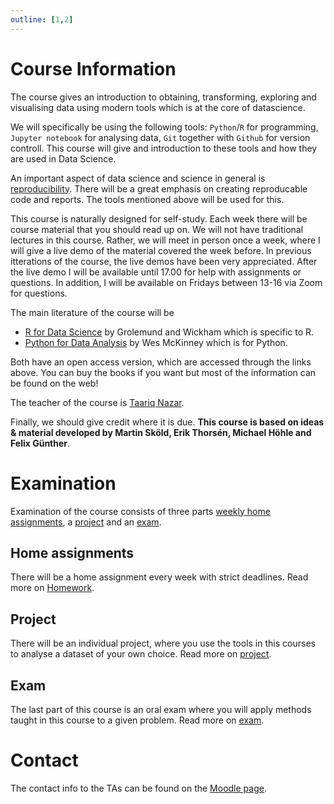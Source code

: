 ```yaml
---
outline: [1,2]
---
```

# Course Information

The course gives an introduction to obtaining, transforming, exploring and
visualising data using modern tools which is at the core of datascience.

We will specifically be using the following tools: `Python`/`R` for programming,
`Jupyter notebook` for analysing data, `Git` together with `Github` for version
controll. This course will give and introduction to these tools and how they are
used in Data Science.

An important aspect of data science and science in general is
[reproducibility](https://en.wikipedia.org/wiki/Reproducibility). There will be
a great emphasis on creating reproducable code and reports. The tools mentioned
above will be used for this. 

This course is naturally designed for self-study. Each week there will be course
material that you should read up on. We will not have traditional lectures in
this course. Rather, we will meet in person once a week, where I will give a
live demo of the material covered the week before. In previous itterations of the
course, the live demos have been very appreciated. After the live demo I will be
available until 17.00 for help with assignments or questions. In addition, I
will be available on Fridays between 13-16 via Zoom for questions.

The main literature of the course will be 
- [R for Data
Science](https://r4ds.had.co.nz/introduction.html) by Grolemund and Wickham which is specific to R.
- [Python for Data Analysis](https://wesmckinney.com/book/) by Wes McKinney which is for Python. 

Both have an open access version, which are accessed through the links above.
You can buy the books if you want but most of the information can be found on
the web!

The teacher of the course is [Taariq Nazar](https://www.su.se/english/profiles/tana2011-1.618737).

Finally, we should give credit where it is due. **This course is based on ideas
& material developed by Martin Sköld, Erik Thorsén, Michael Höhle and Felix
Günther**.

# Examination

Examination of the course consists of three parts [weekly home assignments](#home-assignments), a [project](#project) and an [exam](#exam).

## Home assignments

There will be a home assignment every week with strict deadlines. Read more on
[Homework](/homework/).

## Project

There will be an individual project, where you use the tools in this courses to
analyse a dataset of your own choice. Read more on [project](/project).

## Exam

The last part of this course is an oral exam where you will apply methods taught in this course
to a given problem. Read more on [exam](/exam/).

# Contact

The contact info to the TAs can be found on the [Moodle
page](https://kurser.math.su.se/course/view.php?id=1446).

